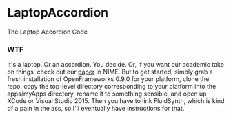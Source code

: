 LaptopAccordion
===============
The Laptop Accordion Code

### WTF
It's a laptop. Or an accordion. You decide. Or, if you want our academic take on
things, check out our [paper](http://www.gewang.com/publish/files/2016-nime-la.pdf)
in NIME. But to get started, simply grab a fresh installation of OpenFrameworks 0.9.0
for your platform, clone the repo, copy the top-level directory corresponding to your
platform into the apps/myApps directory, rename it to something sensible, and open
up XCode or Visual Studio 2015. Then you have to link FluidSynth, which is kind of
a pain in the ass, so I'll eventually have instructions for that.
